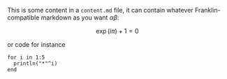 This is some content in a `content.md` file, it can contain whatever Franklin-compatible markdown as you want $\alpha\beta$:

$$ \exp(i\pi) + 1 = 0 $$

or code for instance

```!
for i in 1:5
  println("*"^i)
end
```
